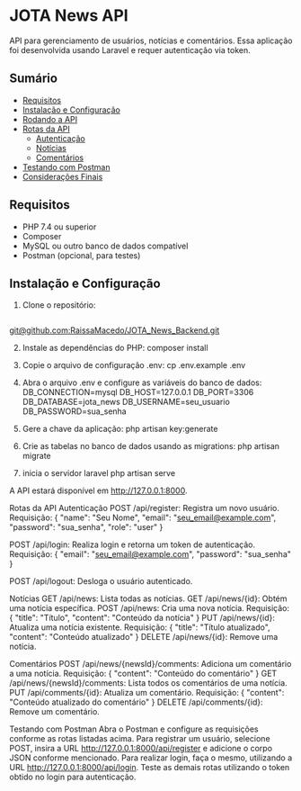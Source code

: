 # JOTA News API

API para gerenciamento de usuários, notícias e comentários. Essa aplicação foi desenvolvida usando Laravel e requer autenticação via token.

## Sumário
- [Requisitos](#requisitos)
- [Instalação e Configuração](#instalação-e-configuração)
- [Rodando a API](#rodando-a-api)
- [Rotas da API](#rotas-da-api)
  - [Autenticação](#autenticação)
  - [Notícias](#notícias)
  - [Comentários](#comentários)
- [Testando com Postman](#testando-com-postman)
- [Considerações Finais](#considerações-finais)

## Requisitos
- PHP 7.4 ou superior
- Composer
- MySQL ou outro banco de dados compatível
- Postman (opcional, para testes)

## Instalação e Configuração
1. Clone o repositório:
   ```bash
  [git@github.com:RaissaMacedo/JOTA_News_Backend.git](https://github.com/RaissaMacedo/JOTA_News_Backend)


2. Instale as dependências do PHP:
composer install

3. Copie o arquivo de configuração .env:
cp .env.example .env

4. Abra o arquivo .env e configure as variáveis do banco de dados:
DB_CONNECTION=mysql
DB_HOST=127.0.0.1
DB_PORT=3306
DB_DATABASE=jota_news
DB_USERNAME=seu_usuario
DB_PASSWORD=sua_senha

5. Gere a chave da aplicação:
php artisan key:generate

6. Crie as tabelas no banco de dados usando as migrations:
php artisan migrate

7. inicia o servidor laravel
php artisan serve

A API estará disponível em http://127.0.0.1:8000.

Rotas da API
Autenticação
POST /api/register: Registra um novo usuário. Requisição: { "name": "Seu Nome", "email": "seu_email@example.com", "password": "sua_senha", "role": "user" }

POST /api/login: Realiza login e retorna um token de autenticação. Requisição: { "email": "seu_email@example.com", "password": "sua_senha" }

POST /api/logout: Desloga o usuário autenticado.

Notícias
GET /api/news: Lista todas as notícias.
GET /api/news/{id}: Obtém uma notícia específica.
POST /api/news: Cria uma nova notícia. Requisição: { "title": "Título", "content": "Conteúdo da notícia" }
PUT /api/news/{id}: Atualiza uma notícia existente. Requisição: { "title": "Título atualizado", "content": "Conteúdo atualizado" }
DELETE /api/news/{id}: Remove uma notícia.

Comentários
POST /api/news/{newsId}/comments: Adiciona um comentário a uma notícia. Requisição: { "content": "Conteúdo do comentário" }
GET /api/news/{newsId}/comments: Lista todos os comentários de uma notícia.
PUT /api/comments/{id}: Atualiza um comentário. Requisição: { "content": "Conteúdo atualizado do comentário" }
DELETE /api/comments/{id}: Remove um comentário.

Testando com Postman
Abra o Postman e configure as requisições conforme as rotas listadas acima.
Para registrar um usuário, selecione POST, insira a URL http://127.0.0.1:8000/api/register e adicione o corpo JSON conforme mencionado.
Para realizar login, faça o mesmo, utilizando a URL http://127.0.0.1:8000/api/login.
Teste as demais rotas utilizando o token obtido no login para autenticação.
